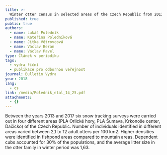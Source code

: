 ```yaml
---
title: >-
  Winter otter census in selected areas of the Czech Republic from 2013-2017
published: true
public: true
authors:
  - name: Lukáš Poledník
  - name: Kateřina Poledníková
  - name: Jitka Větrovcová
  - name: Václav Beran
  - name: Václav Pavel
type: Článek v periodiku
tags:
  - vydra říční
  - publikace pro odbornou veřejnost
journal: Bulletin Vydra
year: 2018
lang:
  - cs
link: /media/Polednik_etal_14_25.pdf
attachments:
  - {}
---
```

Between the years 2013 and 2017 six snow tracking surveys were carried out in four different areas (PLA Orlické hory, PLA Šumava, Krkonoše center, Dačicko) of the Czech Republic. Number of individuals identified in different areas varied between 2,1 to 12 adult otters per 100 km2. Higher densities were identified in fishpond areas compared to mountain areas. Dependent cubs accounted for 30% of the populations, and the average litter size in the otter family in winter period was 1,63.

